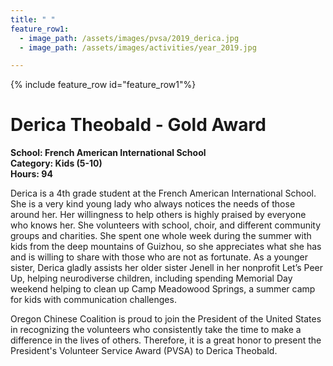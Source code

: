 ```yaml
---
title: " "
feature_row1:
  - image_path: /assets/images/pvsa/2019_derica.jpg
  - image_path: /assets/images/activities/year_2019.jpg

---
```


{% include feature_row id="feature_row1"%}

# Derica Theobald - Gold Award

**School: French American International School**  
**Category: Kids (5-10)**  
**Hours: 94**  

Derica is a 4th grade student at the French American International School. She is a very kind young lady who always notices the needs of those around her. Her willingness to help others is highly praised by everyone who knows her. She volunteers with school, choir, and different community groups and charities. She spent one whole week during the summer with kids from the deep mountains of Guizhou, so she appreciates what she has and is willing to share with those who are not as fortunate. As a younger sister, Derica gladly assists her older sister Jenell in her nonprofit Let’s Peer Up, helping neurodiverse children, including spending Memorial Day weekend helping to clean up Camp Meadowood Springs, a summer camp for kids with communication challenges.

Oregon Chinese Coalition is proud to join the President of the United States in recognizing the volunteers who consistently take the time to make a difference in the lives of others. Therefore, it is a great honor to present the President's Volunteer Service Award (PVSA) to Derica Theobald.
